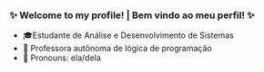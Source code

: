 ### ✨ Welcome to my profile! | Bem vindo ao meu perfil! ✨

- 🎓Estudante de Análise e Desenvolvimento de Sistemas 
- 📌 Professora autônoma de lógica de programação 
- 🎀 Pronouns: ela/dela 


